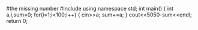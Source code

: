 #the missing number
#include <iostream>
using namespace std;
int main()
{
int a,i,sum=0;
for(i=1;i<100;i++)
{
       cin>>a;
       sum+=a;
   }
   cout<<5050-sum<<endl;
   return 0;
